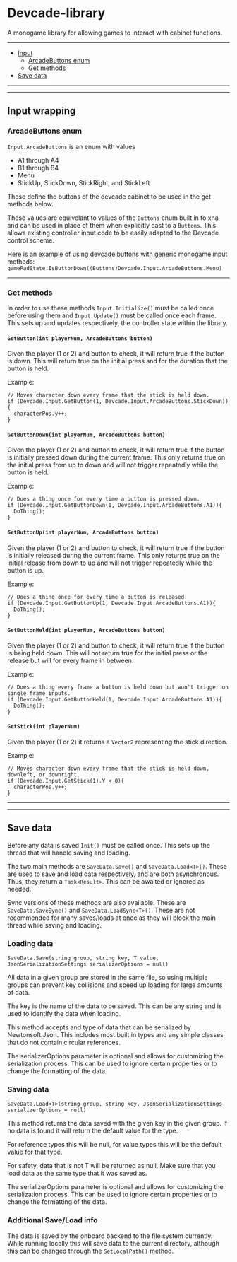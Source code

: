 # Devcade-library
A monogame library for allowing games to interact with cabinet functions.

---

- [Input](#input-wrapping)
  - [ArcadeButtons enum](#arcadebuttons-enum)
  - [Get methods](#get-methods)
- [Save data](#save-data)
  
---
---

## Input wrapping
### ArcadeButtons enum
`Input.ArcadeButtons` is an enum with values 
- A1 through A4
- B1 through B4
- Menu
- StickUp, StickDown, StickRight, and StickLeft

These define the buttons of the devcade cabinet to be used in the get methods below.

These values are equivelant to values of the `Buttons` enum built in to xna and can be used in place of them when explicitly cast to a `Buttons`. This allows existing controller input code to be easily adapted to the Devcade control scheme.

Here is an example of using devcade buttons with generic monogame input methods:
`gamePadState.IsButtonDown((Buttons)Devcade.Input.ArcadeButtons.Menu)`

---
### Get methods

In order to use these methods `Input.Initialize()` must be called once before using them and `Input.Update()` must be called once each frame.
This sets up and updates respectively, the controller state within the library.

#### `GetButton(int playerNum, ArcadeButtons button)`

Given the player (1 or 2) and button to check, it will return true if the button is down. This will return true on the initial press and for the duration that the button is held.

Example: 
```
// Moves character down every frame that the stick is held down.
if (Devcade.Input.GetButton(1, Devcade.Input.ArcadeButtons.StickDown)){
  characterPos.y++;
}
```
#### `GetButtonDown(int playerNum, ArcadeButtons button)`

Given the player (1 or 2) and button to check, it will return true if the button is initially pressed down during the current frame. This only returns true on the initial press from up to down and will not trigger repeatedly while the button is held.

Example: 
```
// Does a thing once for every time a button is pressed down.
if (Devcade.Input.GetButtonDown(1, Devcade.Input.ArcadeButtons.A1)){
  DoThing();
}
```

#### `GetButtonUp(int playerNum, ArcadeButtons button)`

Given the player (1 or 2) and button to check, it will return true if the button is initially released during the current frame. This only returns true on the initial release from down to up and will not trigger repeatedly while the button is up.

Example: 
```
// Does a thing once for every time a button is released.
if (Devcade.Input.GetButtonUp(1, Devcade.Input.ArcadeButtons.A1)){
  DoThing();
}
```

#### `GetButtonHeld(int playerNum, ArcadeButtons button)`

Given the player (1 or 2) and button to check, it will return true if the button is being held down. This will not return true for the initial press or the release but will for every frame in between.

Example: 
```
// Does a thing every frame a button is held down but won't trigger on single frame inputs.
if (Devcade.Input.GetButtonHeld(1, Devcade.Input.ArcadeButtons.A1)){
  DoThing();
}
```

#### `GetStick(int playerNum)`

Given the player (1 or 2) it returns a `Vector2` representing the stick direction.

Example: 
```
// Moves character down every frame that the stick is held down, downleft, or downright.
if (Devcade.Input.GetStick(1).Y < 0){
  characterPos.y++;
}
```

---
---

## Save data

Before any data is saved `Init()` must be called once. This sets up the thread that will handle saving and loading.

The two main methods are `SaveData.Save()` and `SaveData.Load<T>()`. These are used to save and load data respectively, and are both asynchronous. Thus, they return a `Task<Result>`. This can be awaited or ignored as needed.

Sync versions of these methods are also available. These are `SaveData.SaveSync()` and `SaveData.LoadSync<T>()`. These are not recommended for many saves/loads at once as they will block the main thread while saving and loading.

### Loading data

`SaveData.Save(string group, string key, T value, JsonSerializationSettings serializerOptions = null)`

All data in a given group are stored in the same file, so using multiple groups can prevent key collisions and speed up loading for large amounts of data.

The key is the name of the data to be saved. This can be any string and is used to identify the data when loading.

This method accepts and type of data that can be serialized by Newtonsoft.Json. This includes most built in types and any simple classes that do not contain circular references.

The serializerOptions parameter is optional and allows for customizing the serialization process. This can be used to ignore certain properties or to change the formatting of the data.

### Saving data

`SaveData.Load<T>(string group, string key, JsonSerializationSettings serializerOptions = null)`

This method returns the data saved with the given key in the given group. If no data is found it will return the default value for the type.

For reference types this will be null, for value types this will be the default value for that type.

For safety, data that is not T will be returned as null. Make sure that you load data as the same type that it was saved as.

The serializerOptions parameter is optional and allows for customizing the serialization process. This can be used to ignore certain properties or to change the formatting of the data.

### Additional Save/Load info

The data is saved by the onboard backend to the file system currently. While running locally this will save data to the current directory, although this can be changed through the `SetLocalPath()` method.
